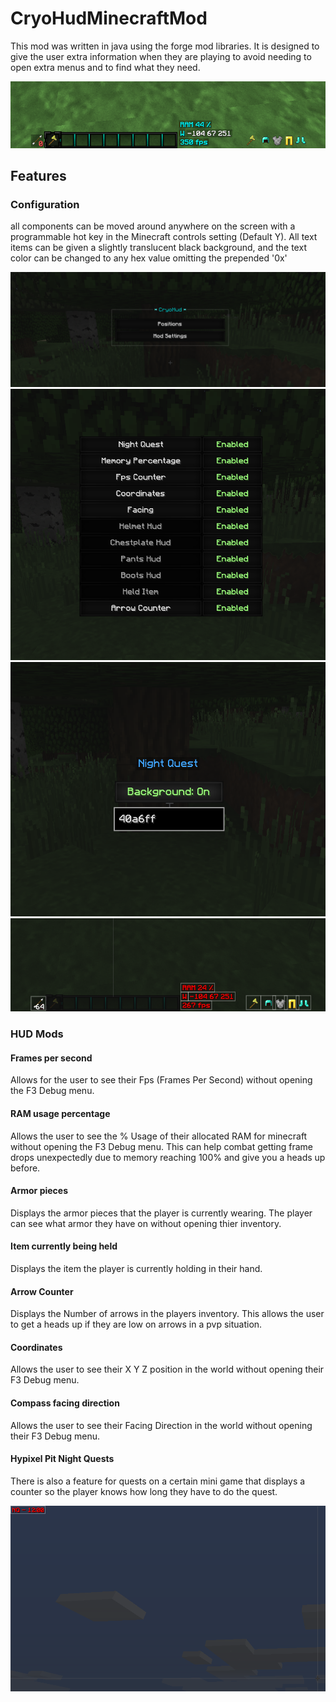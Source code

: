 # CryoHudMinecraftMod
This mod was written in java using the forge mod libraries. It is designed to give the user extra information when they are playing to avoid needing to open extra menus and to find what they need.

![modscreenie](https://github.com/Cryoexn/CryoHudMinecraftMod/blob/master/screenies/ex.png "CryoHud")

## Features
### Configuration
all components can be moved around anywhere on the screen with a programmable hot key in the Minecraft controls setting (Default Y). All text items can be given a slightly translucent black background, and the text color can be changed to any hex value omitting the prepended '0x'


![modscreenie](https://github.com/Cryoexn/CryoHudMinecraftMod/blob/master/screenies/exconfmenu.png "Hud Menu")
![modscreenie](https://github.com/Cryoexn/CryoHudMinecraftMod/blob/master/screenies/guihudmenu.png "Mod List")
![modscreenie](https://github.com/Cryoexn/CryoHudMinecraftMod/blob/master/screenies/guimodsettings.png "Mod Settings")
![modscreenie](https://github.com/Cryoexn/CryoHudMinecraftMod/blob/master/screenies/exconf.png "Mod Positioning")


### HUD Mods
#### Frames per second
Allows for the user to see their Fps (Frames Per Second) without opening the F3 Debug menu.

#### RAM usage percentage
Allows the user to see the % Usage of their allocated RAM for minecraft without opening the F3 Debug menu. This can help combat getting frame drops unexpectedly due to memory reaching 100% and give you a heads up before.

#### Armor pieces
Displays the armor pieces that the player is currently wearing. The player can see what armor they have on without opening thier inventory.

#### Item currently being held
Displays the item the player is currently holding in their hand.

#### Arrow Counter
Displays the Number of arrows in the players inventory. This allows the user to get a heads up if they are low on arrows in a pvp situation.

#### Coordinates 
Allows the user to see their X Y Z position in the world without opening their F3 Debug menu.

#### Compass facing direction
Allows the user to see their Facing Direction in the world without opening their F3 Debug menu.

#### Hypixel Pit Night Quests
There is also a feature for quests on a certain mini game that displays a counter so the player knows how long they have to do the quest.


![modscreenie](https://github.com/Cryoexn/CryoHudMinecraftMod/blob/master/screenies/exnq.png "CryoHud")
